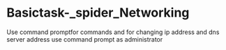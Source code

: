 # Basictask-_spider_Networking
 
Use command promptfor commands and for changing ip address and dns server address use command prompt as administrator
